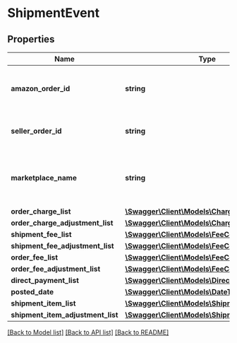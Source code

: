 # ShipmentEvent

## Properties
Name | Type | Description | Notes
------------ | ------------- | ------------- | -------------
**amazon_order_id** | **string** | An Amazon-defined identifier for an order. | [optional] 
**seller_order_id** | **string** | A seller-defined identifier for an order. | [optional] 
**marketplace_name** | **string** | The name of the marketplace where the event occurred. | [optional] 
**order_charge_list** | [**\Swagger\Client\Models\ChargeComponentList**](ChargeComponentList.md) |  | [optional] 
**order_charge_adjustment_list** | [**\Swagger\Client\Models\ChargeComponentList**](ChargeComponentList.md) |  | [optional] 
**shipment_fee_list** | [**\Swagger\Client\Models\FeeComponentList**](FeeComponentList.md) |  | [optional] 
**shipment_fee_adjustment_list** | [**\Swagger\Client\Models\FeeComponentList**](FeeComponentList.md) |  | [optional] 
**order_fee_list** | [**\Swagger\Client\Models\FeeComponentList**](FeeComponentList.md) |  | [optional] 
**order_fee_adjustment_list** | [**\Swagger\Client\Models\FeeComponentList**](FeeComponentList.md) |  | [optional] 
**direct_payment_list** | [**\Swagger\Client\Models\DirectPaymentList**](DirectPaymentList.md) |  | [optional] 
**posted_date** | [**\Swagger\Client\Models\\DateTime**](\DateTime.md) |  | [optional] 
**shipment_item_list** | [**\Swagger\Client\Models\ShipmentItemList**](ShipmentItemList.md) |  | [optional] 
**shipment_item_adjustment_list** | [**\Swagger\Client\Models\ShipmentItemList**](ShipmentItemList.md) |  | [optional] 

[[Back to Model list]](../../README.md#documentation-for-models) [[Back to API list]](../../README.md#documentation-for-api-endpoints) [[Back to README]](../../README.md)

